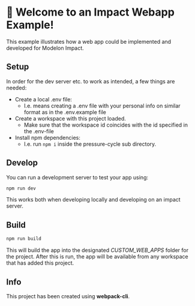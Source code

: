 # 🚀 Welcome to an Impact Webapp Example!

This example illustrates how a web app could be implemented and developed for Modelon Impact.

## Setup

In order for the dev server etc. to work as intended, a few things are needed:

- Create a local .env file:
  - I.e. means creating a .env file with your personal info on similar format as in the .env.example file
- Create a workspace with this project loaded.
  - Make sure that the workspace id coincides with the id specified in the .env-file
- Install npm dependencies:
  - I.e. run `npm i` inside the pressure-cycle sub directory.

## Develop

You can run a development server to test your app using:

```sh
npm run dev
```

This works both when developing locally and developing on an impact server.

## Build

```sh
npm run build
```

This will build the app into the designated _CUSTOM_WEB_APPS_ folder for the project. After this is run, the app will be available from any workspace that has added this project.

## Info

This project has been created using **webpack-cli**.
